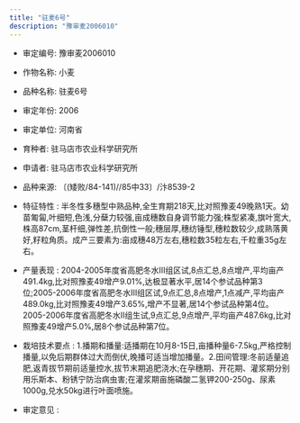 ```yaml
---
title: "驻麦6号"
description: "豫审麦2006010"
---
```

* 审定编号:  豫审麦2006010

*  作物名称:  小麦

*  品种名称:  驻麦6号

*  审定年份:  2006

*  审定单位:  河南省

* 育种者:  驻马店市农业科学研究所

*  申请者:  驻马店市农业科学研究所

*  品种来源:  〔(矮败/84-141)//85中33〕/汴8539-2

*  特征特性 : 
半冬性多穗型中熟品种,全生育期218天,比对照豫麦49晚熟1天。幼苗匍匐,叶细短,色浅,分蘖力较强,亩成穗数自身调节能力强;株型紧凑,旗叶宽大,株高87cm,茎杆细,弹性差,抗倒性一般;穗层厚,穗纺锤型,穗粒数较少,成熟落黄好,籽粒角质。成产三要素为:亩成穗48万左右,穗粒数35粒左右,千粒重35g左右。
 
*  产量表现 : 
2004-2005年度省高肥冬水Ⅲ组区试,8点汇总,8点增产,平均亩产491.4kg,比对照豫麦49增产9.01%,达极显著水平,居14个参试品种第3位;2005-2006年度省高肥冬水Ⅲ组区试,9点汇总,8点增产,1点减产,平均亩产489.0kg,比对照豫麦49增产3.65%,增产不显著,居14个参试品种第4位。2005-2006年度省高肥冬水Ⅱ组生试,9点汇总,9点增产,平均亩产487.6kg,比对照豫麦49增产5.0%,居8个参试品种第7位。

*  栽培技术要点 : 
1.播期和播量:适播期在10月8-15日,亩播种量6-7.5kg,严格控制播量,以免后期群体过大而倒伏,晚播可适当增加播量。2.田间管理:冬前适量追肥,返青拔节期前适量控水,拔节末期追肥浇水;在孕穗期、开花期、灌浆期分别用乐斯本、粉锈宁防治病虫害;在灌浆期亩施磷酸二氢钾200-250g、尿素1000g,兑水50kg进行叶面喷施。

*  审定意见 : 


